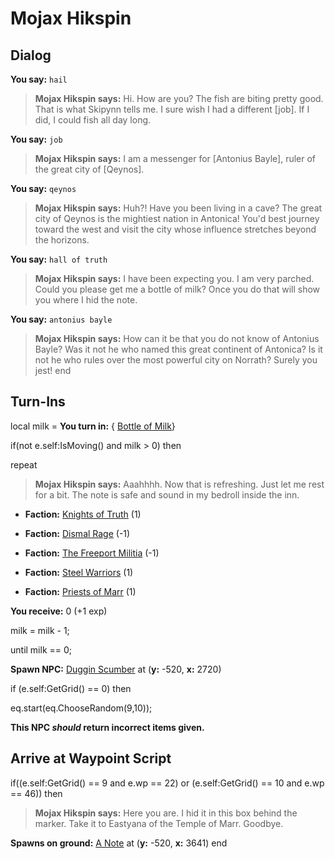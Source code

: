 # Mojax Hikspin
## Dialog

**You say:** `hail`



>**Mojax Hikspin says:** Hi. How are you? The fish are biting pretty good. That is what Skipynn tells me. I sure wish I had a different [job]. If I did, I could fish all day long.

**You say:** `job`



>**Mojax Hikspin says:** I am a messenger for [Antonius Bayle], ruler of the great city of [Qeynos].

**You say:** `qeynos`



>**Mojax Hikspin says:** Huh?! Have you been living in a cave? The great city of Qeynos is the mightiest nation in Antonica! You'd best journey toward the west and visit the city whose influence stretches beyond the horizons.

**You say:** `hall of truth`



>**Mojax Hikspin says:** I have been expecting you. I am very parched. Could you please get me a bottle of milk? Once you do that will show you where I hid the note.

**You say:** `antonius bayle`



>**Mojax Hikspin says:** How can it be that you do not know of Antonius Bayle? Was it not he who named this great continent of Antonica? Is it not he who rules over the most powerful city on Norrath? Surely you jest!
end

## Turn-Ins



local milk =  **You turn in:**  { [Bottle of Milk](/item/13087)}



if(not e.self:IsMoving() and milk > 0) then


repeat



>**Mojax Hikspin says:** Aaahhhh. Now that is refreshing. Just let me rest for a bit. The note is safe and sound in my bedroll inside the inn.



* __Faction:__ [Knights of Truth](/faction/281) (1)



* __Faction:__ [Dismal Rage](/faction/271) (-1)



* __Faction:__ [The Freeport Militia](/faction/330) (-1)



* __Faction:__ [Steel Warriors](/faction/311) (1)



* __Faction:__ [Priests of Marr](/faction/362) (1)



 **You receive:** 0 (+1 exp)



milk = milk - 1;


until milk == 0;



**Spawn NPC:**  [Duggin Scumber](/npc/21136) at (**y:** -520, **x:** 2720)


if (e.self:GetGrid() == 0) then



eq.start(eq.ChooseRandom(9,10));


**This NPC *should* return incorrect items given.**

## Arrive at Waypoint Script

if((e.self:GetGrid() == 9 and e.wp == 22) or (e.self:GetGrid() == 10 and e.wp == 46)) then


>**Mojax Hikspin says:** Here you are.  I hid it in this box behind the marker.  Take it to Eastyana of the Temple of Marr. Goodbye.


**Spawns on ground:**  [A Note](/item/18822) at (**y:** -520, **x:** 3641)
end
